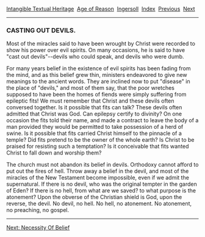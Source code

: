 [Intangible Textual Heritage](../../../index)  [Age of
Reason](../../index)  [Ingersoll](../index)  [Index](index) 
[Previous](i0161)  [Next](i0163) 

------------------------------------------------------------------------

### CASTING OUT DEVILS.

Most of the miracles said to have been wrought by Christ were recorded
to show his power over evil spirits. On many occasions, he is said to
have "cast out devils"--devils who could speak, and devils who were
dumb.

For many years belief in the existence of evil spirits has been fading
from the mind, and as this belief grew thin, ministers endeavored to
give new meanings to the ancient words. They are inclined now to put
"disease" in the place of "devils," and most of them say, that the poor
wretches supposed to have been the homes of fiends were simply suffering
from epileptic fits! We must remember that Christ and these devils often
conversed together. Is it possible that fits can talk? These devils
often admitted that Christ was God. Can epilepsy certify to divinity? On
one occasion the fits told their name, and made a contract to leave the
body of a man provided they would be permitted to take possession of a
herd of swine. Is it possible that fits carried Christ himself to the
pinnacle of a temple? Did fits pretend to be the owner of the whole
earth? Is Christ to be praised for resisting such a temptation? Is it
conceivable that fits wanted Christ to fall down and worship them?

The church must not abandon its belief in devils. Orthodoxy cannot
afford to put out the fires of hell. Throw away a belief in the devil,
and most of the miracles of the New Testament become impossible, even if
we admit the supernatural. If there is no devil, who was the original
tempter in the garden of Eden? If there is no hell, from what are we
saved? to what purpose is the atonement? Upon the obverse of the
Christian shield is God, upon the reverse, the devil. No devil, no hell.
No hell, no atonement. No atonement, no preaching, no gospel.

------------------------------------------------------------------------

[Next: Necessity Of Belief](i0163)

